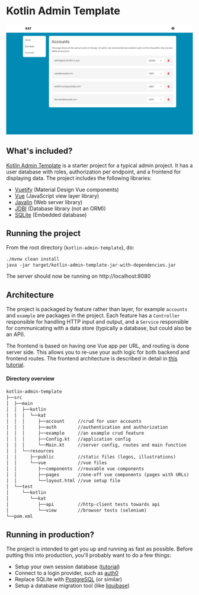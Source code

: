 # Kotlin Admin Template

![Screenshot](gfx/kat.png?raw=true)

## What's included?

[Kotlin Admin Template](https://github.com/tipsy/kotlin-admin-template) is a starter project for a typical admin project. It has a user database with roles, authorization per endpoint, and a frontend for displaying data. The project includes the following libraries:

*  [Vuetify](https://vuetifyjs.com/en/) (Material Design Vue components)
*  [Vue](https://vuejs.org/) (JavaScript view layer library)
*  [Javalin](https://javalin.io) (Web server library)
*  [JDBI](https://jdbi.org/) (Database library (not an ORM))
*  [SQLite](https://www.sqlite.org/) (Embedded database)

## Running the project

From the root directory (`kotlin-admin-template`), do:

```shell
./mvnw clean install
java -jar target/kotlin-admin-template-jar-with-dependencies.jar
```

The server should now be running on http://localhost:8080

## Architecture

The project is packaged by feature rather than layer, for example `accounts` and `example` are packages in the project. Each feature has a `Controller` responsible for handling HTTP input and output, and a `Service` responsible for communicating with a data store (typically a database, but could also be an API).

The frontend is based on having one Vue app per URL, and routing is done server side. This allows you to re-use your auth logic for both backend and frontend routes. The frontend architecture is described in detail in [this tutorial](https://javalin.io/tutorials/simple-frontends-with-javalin-and-vue).

#### Directory overview

```
kotlin-admin-template
├──src
│  ├──main
│  │  ├──kotlin
│  │  │  └──kat
│  │  │     ├──account     //crud for user accounts
│  │  │     ├──auth        //authentication and authorization
│  │  │     ├──example     //an example crud feature
│  │  │     ├──Config.kt   //application config
│  │  │     └──Main.kt     //server config, routes and main function
│  │  └──resources
│  │     ├──public         //static files (logos, illustrations)
│  │     └──vue            //vue files
│  │        ├──components  //reusable vue components
│  │        ├──pages       //one-off vue components (pages with URLs)
│  │        └──layout.html //vue setup file
│  └──test
│     └──kotlin
│        └──kat
│           ├──api         //http-client tests towards api
│           └──view        //browser tests (selenium)
└──pom.xml
```

## Running in production?

The project is intended to get you up and running as fast as possible. Before putting this into production, you'll probably want to do a few things:

*   Setup your own session database ([tutorial](https://javalin.io/tutorials/jetty-session-handling))
*   Connect to a login provider, such as [auth0](https://auth0.com/)
*   Replace SQLite with [PostgreSQL](https://www.postgresql.org/) (or similar)
*   Setup a database migration tool (like [liquibase](https://liquibase.org))

